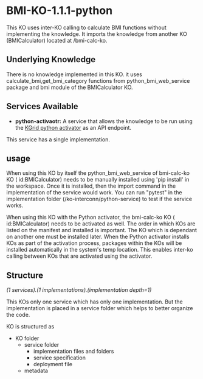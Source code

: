 # BMI-KO-1.1.1-python

This KO uses inter-KO calling to calculate BMI functions without implementing the knowledge. It imports the knowledge from another KO (BMICalculator) located at /bmi-calc-ko.

## Underlying Knowledge
There is no knowledge implemented in this KO. it uses  calculate_bmi,get_bmi_category functions from python_bmi_web_service package and bmi module of the BMICalculator KO.

## Services Available
- **python-activaotr:** A service that allows the knowledge to be run using the [KGrid python activator](https://github.com/kgrid/python-activator) as an API endpoint.

This service has a single implementation. 

## usage
When using this KO by itself the python_bmi_web_service of bmi-calc-ko KO ( id:BMICalculator) needs to be manually installed using 'pip install' in the workspace. Once it is installed, then the import command in the implementation of the service would work. You can run "pytest" in the implementation folder (/ko-interconn/python-service) to test if the service works. 

When using this KO with the Python activator, the bmi-calc-ko KO ( id:BMICalculator) needs to be activated as well. The order in which KOs are listed on the manifest and installed is important. The KO which is dependant on another one must be installed later. When the Python activator installs KOs as part of the activation process, packages within the KOs will be installed automatically in the system's temp location. This enables inter-ko calling between KOs that are activated using the activator.
 

## Structure
*(1 services).(1 implementations).(implementation depth=1)*

This KOs only one service which has only one implementation. But the implementation is placed in a service folder which helps to better organize the code. 

KO is structured as

- KO folder   
    - service folder
        - implementation files and folders
        - service specification
        - deployment file
    - metadata 

